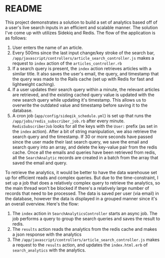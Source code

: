 # README

This project demonstrates a solution to build a set of analytics based off of a user's live search inputs in an efficient and scalable manner. The solution I've come up with utilizes Sidekiq and Redis. The flow of the application is as follows:
1. User enters the name of an article.
2. Every 500ms since the last input change/key stroke of the search bar, `/app/javascript/controllers/article_search_controller.js` makes a request to `index` action of the `articles_controller.rb`
3. If a search query is present, the `index` action retrieves articles with a similar title. It also saves the user's email, the query, and timestamp that the query was made to the Rails cache (set up with Redis for fast and lightweight caching).
4. If a user updates their search query within a minute, the relevant articles are retrieved, and the existing cached query value is updated with the new search query while updating it's timestamp. This allows us to overwrite the outdated value and timestamp before saving it to the database.
5. A cron job (`app/config/sideqik_schedule.yml`) is set up that runs the `/app/jobs/redis_subscriber_job.rb` after every minute. `RedisSubscriberJob` looks for all the keys with the `User:` prefix (as set in the `index` action). After a bit of string manipulation, we also retrieve the search query and the timestamp. If 30 or more seconds have passed since the user made their last search query, we save the email and search query into an array, and delete the key-value pair from the redis cache. Once all the emails and queries have been retrieved from redis, all the `SearchAnalytic` records are created in a batch from the array that saved the email and query.


To retrieve the analytics, it would be better to have the data warehouse set up for efficient reads and complex queries. But due to the time-constraint, I set up a job that does a relatively complex query to retrieve the analytics, so the main thread won't be blocked if there's a relatively large number of records that need to be processed. The data is saved per user (via email) in the database, however the data is displayed in a grouped manner since it's an overall overview. 
Here's the flow:
1. The `index` action in `SearchAnalyticsController` starts an async job. The job performs a query to group the search queries and saves the result to redis.
2. The `results` action reads the analytics from the redis cache and makes a json response with the analytics
3. The `/app/javascript/controllers/article_search_controller.js` makes a request to the `results` action, and updates the `index.html.erb` of `search_analytics` with the analytics.

